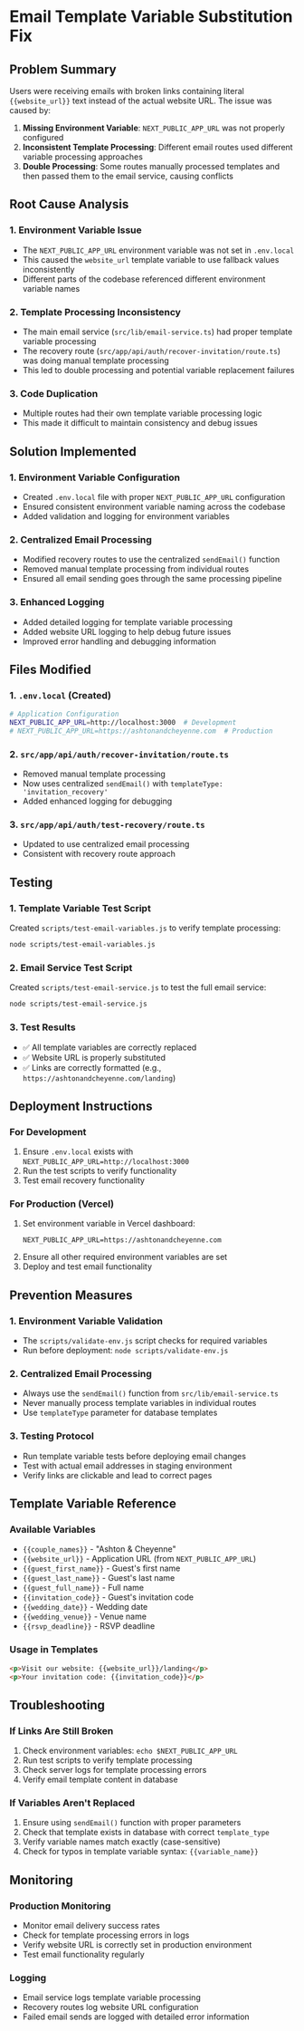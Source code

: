# Email Template Variable Substitution Fix

## Problem Summary

Users were receiving emails with broken links containing literal `{{website_url}}` text instead of the actual website URL. The issue was caused by:

1. **Missing Environment Variable**: `NEXT_PUBLIC_APP_URL` was not properly configured
2. **Inconsistent Template Processing**: Different email routes used different variable processing approaches
3. **Double Processing**: Some routes manually processed templates and then passed them to the email service, causing conflicts

## Root Cause Analysis

### 1. Environment Variable Issue
- The `NEXT_PUBLIC_APP_URL` environment variable was not set in `.env.local`
- This caused the `website_url` template variable to use fallback values inconsistently
- Different parts of the codebase referenced different environment variable names

### 2. Template Processing Inconsistency
- The main email service (`src/lib/email-service.ts`) had proper template variable processing
- The recovery route (`src/app/api/auth/recover-invitation/route.ts`) was doing manual template processing
- This led to double processing and potential variable replacement failures

### 3. Code Duplication
- Multiple routes had their own template variable processing logic
- This made it difficult to maintain consistency and debug issues

## Solution Implemented

### 1. Environment Variable Configuration
- Created `.env.local` file with proper `NEXT_PUBLIC_APP_URL` configuration
- Ensured consistent environment variable naming across the codebase
- Added validation and logging for environment variables

### 2. Centralized Email Processing
- Modified recovery routes to use the centralized `sendEmail()` function
- Removed manual template processing from individual routes
- Ensured all email sending goes through the same processing pipeline

### 3. Enhanced Logging
- Added detailed logging for template variable processing
- Added website URL logging to help debug future issues
- Improved error handling and debugging information

## Files Modified

### 1. `.env.local` (Created)
```bash
# Application Configuration
NEXT_PUBLIC_APP_URL=http://localhost:3000  # Development
# NEXT_PUBLIC_APP_URL=https://ashtonandcheyenne.com  # Production
```

### 2. `src/app/api/auth/recover-invitation/route.ts`
- Removed manual template processing
- Now uses centralized `sendEmail()` with `templateType: 'invitation_recovery'`
- Added enhanced logging for debugging

### 3. `src/app/api/auth/test-recovery/route.ts`
- Updated to use centralized email processing
- Consistent with recovery route approach

## Testing

### 1. Template Variable Test Script
Created `scripts/test-email-variables.js` to verify template processing:
```bash
node scripts/test-email-variables.js
```

### 2. Email Service Test Script
Created `scripts/test-email-service.js` to test the full email service:
```bash
node scripts/test-email-service.js
```

### 3. Test Results
- ✅ All template variables are correctly replaced
- ✅ Website URL is properly substituted
- ✅ Links are correctly formatted (e.g., `https://ashtonandcheyenne.com/landing`)

## Deployment Instructions

### For Development
1. Ensure `.env.local` exists with `NEXT_PUBLIC_APP_URL=http://localhost:3000`
2. Run the test scripts to verify functionality
3. Test email recovery functionality

### For Production (Vercel)
1. Set environment variable in Vercel dashboard:
   ```
   NEXT_PUBLIC_APP_URL=https://ashtonandcheyenne.com
   ```
2. Ensure all other required environment variables are set
3. Deploy and test email functionality

## Prevention Measures

### 1. Environment Variable Validation
- The `scripts/validate-env.js` script checks for required variables
- Run before deployment: `node scripts/validate-env.js`

### 2. Centralized Email Processing
- Always use the `sendEmail()` function from `src/lib/email-service.ts`
- Never manually process template variables in individual routes
- Use `templateType` parameter for database templates

### 3. Testing Protocol
- Run template variable tests before deploying email changes
- Test with actual email addresses in staging environment
- Verify links are clickable and lead to correct pages

## Template Variable Reference

### Available Variables
- `{{couple_names}}` - "Ashton & Cheyenne"
- `{{website_url}}` - Application URL (from `NEXT_PUBLIC_APP_URL`)
- `{{guest_first_name}}` - Guest's first name
- `{{guest_last_name}}` - Guest's last name
- `{{guest_full_name}}` - Full name
- `{{invitation_code}}` - Guest's invitation code
- `{{wedding_date}}` - Wedding date
- `{{wedding_venue}}` - Venue name
- `{{rsvp_deadline}}` - RSVP deadline

### Usage in Templates
```html
<p>Visit our website: {{website_url}}/landing</p>
<p>Your invitation code: {{invitation_code}}</p>
```

## Troubleshooting

### If Links Are Still Broken
1. Check environment variables: `echo $NEXT_PUBLIC_APP_URL`
2. Run test scripts to verify template processing
3. Check server logs for template processing errors
4. Verify email template content in database

### If Variables Aren't Replaced
1. Ensure using `sendEmail()` function with proper parameters
2. Check that template exists in database with correct `template_type`
3. Verify variable names match exactly (case-sensitive)
4. Check for typos in template variable syntax: `{{variable_name}}`

## Monitoring

### Production Monitoring
- Monitor email delivery success rates
- Check for template processing errors in logs
- Verify website URL is correctly set in production environment
- Test email functionality regularly

### Logging
- Email service logs template variable processing
- Recovery routes log website URL configuration
- Failed email sends are logged with detailed error information
